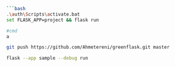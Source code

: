 
```bash
```bash
.\auth\Scripts\activate.bat
set FLASK_APP=project && flask run

#cmd
a 

git push https://github.com/Ahmetereni/greenflask.git master

flask --app sample --debug run

```
